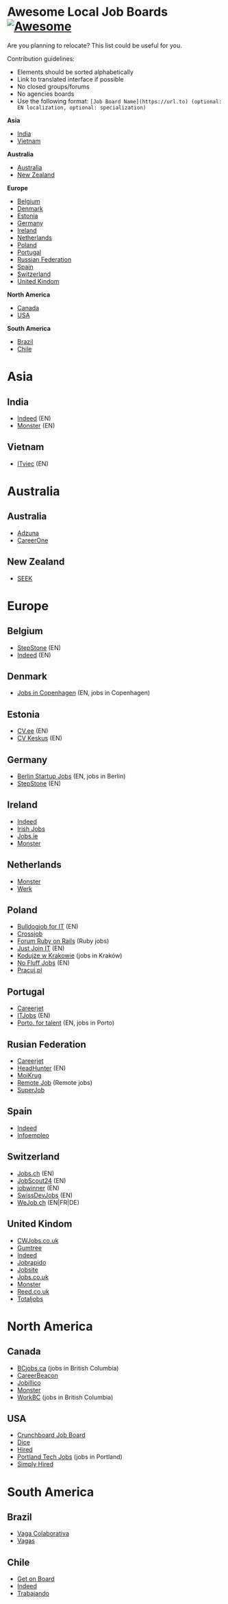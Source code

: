 # Awesome Local Job Boards [![Awesome](https://awesome.re/badge-flat2.svg)](https://awesome.re)

Are you planning to relocate? This list could be useful for you.

Contribution guidelines:
* Elements should be sorted alphabetically
* Link to translated interface if possible
* No closed groups/forums
* No agencies boards
* Use the following format: `[Job Board Name](https://url.to) (optional: EN localization, optional: specialization)`

**Asia**
* [India](#india)
* [Vietnam](#vietnam)

**Australia**
* [Australia](#australia)
* [New Zealand](#new-zealand)

**Europe**
* [Belgium](#belgium)
* [Denmark](#denmark)
* [Estonia](#estonia)
* [Germany](#germany)
* [Ireland](#ireland)
* [Netherlands](#netherlands)
* [Poland](#poland)
* [Portugal](#portugal)
* [Russian Federation](#russian-federation)
* [Spain](#spain)
* [Switzerland](#switzerland)
* [United Kindom](#united-kindom)

**North America**
* [Canada](#canda)
* [USA](#usa)

**South America**
* [Brazil](#brazil)
* [Chile](#chile)

# Asia
## India
* [Indeed](https://www.indeed.co.in/) (EN)
* [Monster](https://www.monsterindia.com/trex/) (EN)

## Vietnam
* [ITviec](https://itviec.com/) (EN)

# Australia
## Australia
* [Adzuna](https://www.adzuna.com.au/)
* [CareerOne](https://www.careerone.com.au/)

## New Zealand
* [SEEK](https://www.seek.co.nz/)

# Europe
## Belgium
* [StepStone](https://www.stepstone.be/en/) (EN)
* [Indeed](https://be.indeed.com/) (EN)

## Denmark
* [Jobs in Copenhagen](http://www.jobsincopenhagen.com/) (EN, jobs in Copenhagen)

## Estonia
* [CV.ee](https://www.cv.ee/english/) (EN)
* [CV Keskus](https://www.cvkeskus.ee/) (EN)

## Germany
* [Berlin Startup Jobs](https://berlinstartupjobs.com/) (EN, jobs in Berlin)
* [StepStone](https://www.stepstone.de/en/) (EN)

## Ireland
* [Indeed](https://ie.indeed.com/)
* [Irish Jobs](https://www.irishjobs.ie/)
* [Jobs.ie](https://www.jobs.ie/)
* [Monster](https://www.monster.ie/)

## Netherlands
* [Monster](https://www.monsterboard.nl/)
* [Werk](https://www.monsterboard.nl/)

## Poland
* [Bulldogjob for IT](https://bulldogjob.com/) (EN)
* [Crossjob](https://crossweb.pl/job/oferty-pracy/)
* [Forum Ruby on Rails](https://forum.rubyonrails.pl/c/praca-projekty-ogloszenia/) (Ruby jobs)
* [Just Join IT](https://justjoin.it/) (EN)
* [Kodujże w Krakowie](http://kodujzewkrakowie.pl/) (jobs in Kraków)
* [No Fluff Jobs](https://nofluffjobs.com/) (EN)
* [Pracuj.pl](https://www.pracuj.pl/)

## Portugal
* [Careerjet](https://www.careerjet.pt/)
* [ITJobs](https://www.itjobs.pt/) (EN)
* [Porto. for talent](https://portofortalent.com/) (EN, jobs in Porto)

## Rusian Federation
* [Careerjet](https://www.careerjet.ru/)
* [HeadHunter](https://hh.ru/) (EN)
* [MoiKrug](https://moikrug.ru/)
* [Remote Job](https://remote-job.ru/) (Remote jobs)
* [SuperJob](https://www.superjob.ru/)

## Spain
* [Indeed](https://www.indeed.es/)
* [Infoempleo](https://www.infoempleo.com/)

## Switzerland
* [Jobs.ch](https://www.jobs.ch/en/) (EN)
* [JobScout24](https://www.jobscout24.ch/en) (EN)
* [jobwinner](https://jobwinner.ch/en/) (EN)
* [SwissDevJobs](https://swissdevjobs.ch/) (EN)
* [WeJob.ch](https://WeJob.ch) (EN|FR|DE)

## United Kindom
* [CWJobs.co.uk](https://www.cwjobs.co.uk/)
* [Gumtree](https://www.gumtree.com/jobs/)
* [Indeed](https://www.indeed.co.uk/)
* [Jobrapido](https://uk.jobrapido.com/)
* [Jobsite](https://www.jobsite.co.uk/)
* [Jobs.co.uk](http://www.jobs.co.uk/)
* [Monster](https://www.monster.co.uk/)
* [Reed.co.uk](https://www.reed.co.uk/)
* [Totaljobs](https://www.totaljobs.com/)

# North America
## Canada
* [BCjobs.ca](https://www.bcjobs.ca/) (jobs in British Columbia)
* [CareerBeacon](https://www.careerbeacon.com/)
* [Jobillico](https://www.jobillico.com/en)
* [Monster](https://www.monster.ca/)
* [WorkBC](https://www.workbc.ca/) (jobs in British Columbia)

## USA
* [Crunchboard Job Board](https://www.crunchboard.com/)
* [Dice](https://www.dice.com/)
* [Hired](https://hired.com/jobs/)
* [Portland Tech Jobs](http://portlandtech.org/) (jobs in Portland)
* [Simply Hired](https://www.simplyhired.com/)

# South America
## Brazil
* [Vaga Colaborativa](https://www.vagacolaborativa.com.br/)
* [Vagas](https://www.vagas.com.br/)

## Chile
* [Get on Board](https://www.getonbrd.cl/)
* [Indeed](https://www.indeed.cl/)
* [Trabajando](https://www.trabajando.cl/)
